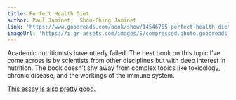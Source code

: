 ```yaml
---
title: Perfect Health Diet
author: Paul Jaminet,  Shou-Ching Jaminet
link: 'https://www.goodreads.com/book/show/14546755-perfect-health-diet'
imageUrl: 'https://i.gr-assets.com/images/S/compressed.photo.goodreads.com/books/1349703807l/14546755.jpg'
---
```


Academic nutritionists have utterly failed. The best book on this topic I’ve come across is by
scientists from other disciplines but with deep interest in nutrition. The book doesn’t shy away
from complex topics like toxicology, chronic disease, and the workings of the immune system.

[This essay is also pretty good.](https://tim.blog/2010/09/19/paleo-diet-solution/)
